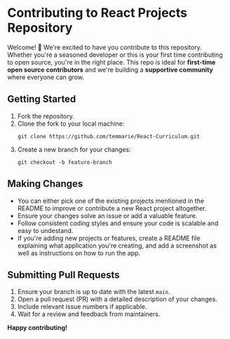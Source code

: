 # Contributing to React Projects Repository

Welcome! 🎉 We're excited to have you contribute to this repository. Whether you're a seasoned developer or this is your first time contributing to open source, you're in the right place. This repo is ideal for **first-time open source contributors** and we're building a **supportive community** where everyone can grow.

## Getting Started

1. Fork the repository.
2. Clone the fork to your local machine:
   ```
   git clone https://github.com/temmarie/React-Curriculum.git
    ```
4. Create a new branch for your changes:
   ```
   git checkout -b feature-branch
   ```

## Making Changes

- You can either pick one of the existing projects mentioned in the README to improve or contribute a new React project altogether.
- Ensure your changes solve an issue or add a valuable feature.
- Follow consistent coding styles and ensure your code is scalable and easy to undestand.
- If you're adding new projects or features, create a README file explaining what application you're creating, and add a screenshot as well as instructions on how to run the app.

## Submitting Pull Requests

1. Ensure your branch is up to date with the latest `main`.
2. Open a pull request (PR) with a detailed description of your changes.
3. Include relevant issue numbers if applicable.
4. Wait for a review and feedback from maintainers.

**Happy contributing!**
